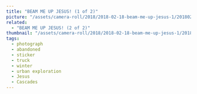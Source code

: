 ```yaml
---
title: "BEAM ME UP JESUS! (1 of 2)"
picture: "/assets/camera-roll/2018/2018-02-18-beam-me-up-jesus-1/20180218_180925349_iOS.jpg"
related:
  - "BEAM ME UP JESUS! (2 of 2)"
thumbnail: "/assets/camera-roll/2018/2018-02-18-beam-me-up-jesus-1/20180218_180925349_iOS-thumbnail.jpg"
tags:
  - photograph
  - abandoned
  - sticker
  - truck
  - winter
  - urban exploration
  - Jesus
  - Cascades
---
```


